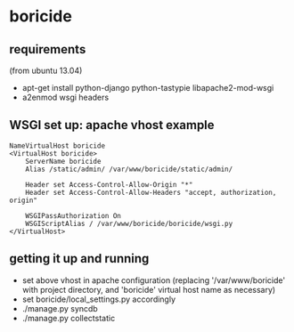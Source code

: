 boricide
========

requirements
--------------
(from ubuntu 13.04)
 - apt-get install python-django python-tastypie libapache2-mod-wsgi
 - a2enmod wsgi headers

WSGI set up: apache vhost example
--------------
    NameVirtualHost boricide
    <VirtualHost boricide>
        ServerName boricide
        Alias /static/admin/ /var/www/boricide/static/admin/
    
        Header set Access-Control-Allow-Origin "*"
        Header set Access-Control-Allow-Headers "accept, authorization, origin"
    
        WSGIPassAuthorization On
        WSGIScriptAlias / /var/www/boricide/boricide/wsgi.py
    </VirtualHost>

getting it up and running
--------------

 - set above vhost in apache configuration (replacing '/var/www/boricide' with project directory, and 'boricide' virtual host name as necessary)
 - set boricide/local_settings.py accordingly
 - ./manage.py syncdb
 - ./manage.py collectstatic

